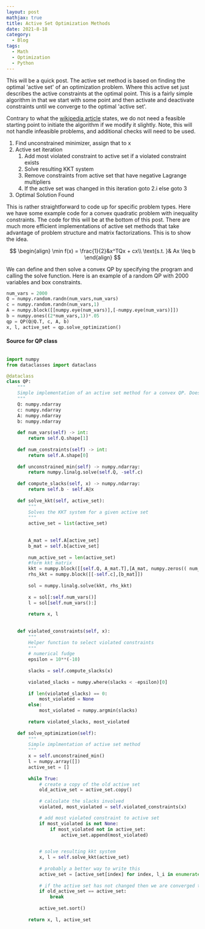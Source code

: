 ```yaml
---
layout: post
mathjax: true
title: Active Set Optimization Methods
date: 2021-8-18
category:
  - Blog
tags:
  - Math
  - Optimization
  - Python
---
```


This will be a quick post. The active set method is based on finding the optimal 'active set' of an optimization problem. Where this active set just describes the active constraints at the optimal point. This is a fairly simple algorithm in that we start with some point and then activate and deactivate constraints until we converge to the optimal 'active set'.

Contrary to what the [wikipedia article](https://en.wikipedia.org/wiki/Active-set_method) states, we do not need a feasible starting point to initiate the algorithm if we modify it slightly. Note, this will not handle infeasible problems, and additional checks will need to be used.

1. Find unconstrained minimizer, assign that to x
2. Active set iteration
    1. Add most violated constraint to active set if a violated constraint exists
    2. Solve resulting KKT system
    3. Remove constraints from active set that have negative Lagrange multipliers
    4. If the active set was changed in this iteration goto 2.i else goto 3
3. Optimal Solution Found

This is rather straightforward to code up for specific problem types. Here we have some example code for a convex quadratic problem with inequality constraints. The code for this will be at the bottom of this post. There are much more efficient implementations of active set methods that take advantage of problem structure and matrix factorizations. This is to show the idea. 

$$
\begin{align}
\min f(x) = \frac{1}{2}&x^TQx + cx\\
\text{s.t. }& Ax \leq b
\end{align}
$$


We can define and then solve a convex QP by specifying the program and calling the solve function. Here is an example of a random QP with 2000 variables and box constraints.

```python
num_vars = 2000
Q = numpy.random.randn(num_vars,num_vars)
c = numpy.random.randn(num_vars,1)
A = numpy.block([[numpy.eye(num_vars)],[-numpy.eye(num_vars)]])
b = numpy.ones((2*num_vars,1))*.05
qp = QP(Q@Q.T, c, A, b)
x, l, active_set = qp.solve_optimization()
```

#### Source for QP class

```python

import numpy
from dataclasses import dataclass

@dataclass
class QP:
    """
    Simple implementation of an active set method for a convex QP. Does not handle infeasible problems
    """
    Q: numpy.ndarray
    c: numpy.ndarray
    A: numpy.ndarray
    b: numpy.ndarray
        
    def num_vars(self) -> int:
        return self.Q.shape[1]
    
    def num_constraints(self) -> int:
        return self.A.shape[0]
    
    def unconstrained_min(self) -> numpy.ndarray:
        return numpy.linalg.solve(self.Q, -self.c)
    
    def compute_slacks(self, x) -> numpy.ndarray:
        return self.b - self.A@x
    
    def solve_kkt(self, active_set):
        """
        Solves the KKT system for a given active set
        """
        active_set = list(active_set)
        
        
        A_mat = self.A[active_set]
        b_mat = self.b[active_set]
        
        num_active_set = len(active_set)
        #form kkt matrix
        kkt = numpy.block([[self.Q, A_mat.T],[A_mat, numpy.zeros(( num_active_set, num_active_set))]]) 
        rhs_kkt = numpy.block([[-self.c],[b_mat]])
        
        sol = numpy.linalg.solve(kkt, rhs_kkt)
        
        x = sol[:self.num_vars()]
        l = sol[self.num_vars():]
        
        return x, l
    
    
    def violated_constraints(self, x):
        """
        Helper function to select violated constraints
        """
        # numerical fudge
        epsilon = 10**(-10)
        
        slacks = self.compute_slacks(x)
        
        violated_slacks = numpy.where(slacks < -epsilon)[0]
    
        if len(violated_slacks) == 0:
            most_violated = None
        else:
            most_violated = numpy.argmin(slacks)
        
        return violated_slacks, most_violated
    
    def solve_optimization(self):
        """
        Simple implmentation of active set method
        """
        x = self.unconstrained_min()
        l = numpy.array([])
        active_set = []
        
        while True:    
            # create a copy of the old active set
            old_active_set = active_set.copy()
            
            # calculate the slacks involved
            violated, most_violated = self.violated_constraints(x)

            # add most violated constraint to active set
            if most_violated is not None:
                if most_violated not in active_set:
                    active_set.append(most_violated)
            

            # solve resulting kkt system
            x, l = self.solve_kkt(active_set)
            
            # probably a better way to write this
            active_set = [active_set[index] for index, l_i in enumerate(l) if l_i > 0]
            
            # if the active set has not changed then we are converged to an optimal point
            if old_active_set == active_set:
                break
            
            active_set.sort()
            
        return x, l, active_set

```

